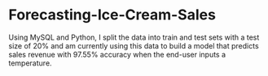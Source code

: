 # Forecasting-Ice-Cream-Sales
Using MySQL and Python, I split the data into train and test sets with a test size of 20% and am currently using this data to build a model that predicts sales revenue with 97.55% accuracy when the end-user inputs a temperature.
